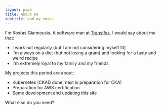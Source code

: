 ```yaml
---
layout: page
title: About me
subtitle: and my notes
---
```


I'm Kostas Giannousis. A software man at [Transifex](https://transifex.com). I would say about me that:

- I work out regularly (but I am not considering myself fit)
- I'm always on a diet (but not losing a gram) and looking for a tasty and weird recipe
- I'm extremely loyal to my family and my friends


My projects this period are about:

- Kubernetes (CKAD done, next is preparation for CKA)
- Preparation for AWS certification
- Some development and updating this site

What else do you need?


